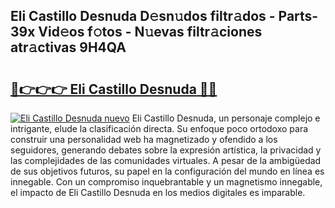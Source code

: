 ## Eli Castillo Desnuda D𝚎sn𝚞dos filtr𝚊dos - Parts-39x Vid𝚎os f𝚘tos - N𝚞evas filtr𝚊ciones atr𝚊ctivas 9H4QA

# <h2><a href="http://mb8k6e.tromn.icu/?c=Eli+Castillo+Desnuda">🔗👉👉👉 Eli Castillo Desnuda 🔗🔗</a></h2>

[![Eli Castillo Desnuda nuevo](https://i.imgur.com/pEAQMta.gif)](http://mb8k6e.tromn.icu/?c=Eli+Castillo+Desnuda)
Eli Castillo Desnuda, un personaje complejo e intrigante, elude la clasificación directa. Su enfoque poco ortodoxo para construir una personalidad web ha magnetizado y ofendido a los seguidores, generando debates sobre la expresión artística, la privacidad y las complejidades de las comunidades virtuales. A pesar de la ambigüedad de sus objetivos futuros, su papel en la configuración del mundo en línea es innegable. Con un compromiso inquebrantable y un magnetismo innegable, el impacto de Eli Castillo Desnuda en los medios digitales es imparable.
